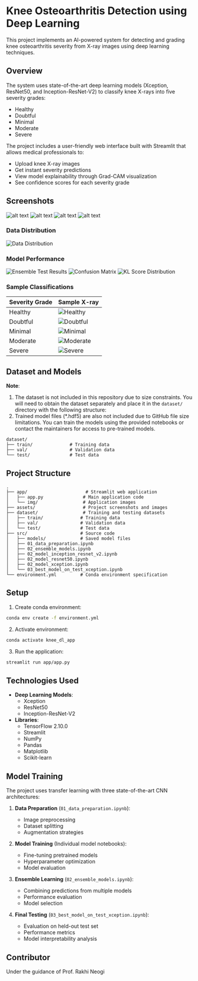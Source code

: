 # Knee Osteoarthritis Detection using Deep Learning

This project implements an AI-powered system for detecting and grading knee osteoarthritis severity from X-ray images using deep learning techniques.

## Overview

The system uses state-of-the-art deep learning models (Xception, ResNet50, and Inception-ResNet-V2) to classify knee X-rays into five severity grades:
- Healthy
- Doubtful
- Minimal
- Moderate  
- Severe

The project includes a user-friendly web interface built with Streamlit that allows medical professionals to:
- Upload knee X-ray images
- Get instant severity predictions
- View model explainability through Grad-CAM visualization
- See confidence scores for each severity grade

## Screenshots
![alt text](<Screenshot from 2025-03-19 12-50-35.png>)
![alt text](<Screenshot from 2025-03-19 12-50-51.png>)
![alt text](<Screenshot from 2025-03-19 12-50-56.png>)
![alt text](<Screenshot from 2025-03-19 12-51-08.png>)
### Data Distribution
![Data Distribution](assets/data.png)

### Model Performance
![Ensemble Test Results](assets/ensemble_test.png)
![Confusion Matrix](assets/confusion_matrix_3_models.png)
![KL Score Distribution](assets/kl-score.png)

### Sample Classifications
| Severity Grade | Sample X-ray |
|---------------|-------------|
| Healthy | ![Healthy](assets/Healthy.png) |
| Doubtful | ![Doubtful](assets/Doubtful.png) |
| Minimal | ![Minimal](assets/Minimal.png) |
| Moderate | ![Moderate](assets/Moderate.png) |
| Severe | ![Severe](assets/Severe.png) |

## Dataset and Models

**Note**: 
1. The dataset is not included in this repository due to size constraints. You will need to obtain the dataset separately and place it in the `dataset/` directory with the following structure:
2. Trained model files (*.hdf5) are also not included due to GitHub file size limitations. You can train the models using the provided notebooks or contact the maintainers for access to pre-trained models.
```
dataset/
├── train/              # Training data
├── val/                # Validation data
└── test/               # Test data
```

## Project Structure

```
.
├── app/                      # Streamlit web application
│   ├── app.py               # Main application code
│   └── img/                 # Application images
├── assets/                  # Project screenshots and images
├── dataset/                 # Training and testing datasets
│   ├── train/              # Training data
│   ├── val/                # Validation data
│   └── test/               # Test data
├── src/                    # Source code
│   ├── models/             # Saved model files
│   ├── 01_data_preparation.ipynb
│   ├── 02_ensemble_models.ipynb
│   ├── 02_model_inception_resnet_v2.ipynb
│   ├── 02_model_resnet50.ipynb
│   ├── 02_model_xception.ipynb
│   └── 03_best_model_on_test_xception.ipynb
└── environment.yml         # Conda environment specification
```

## Setup

1. Create conda environment:
```bash
conda env create -f environment.yml
```

2. Activate environment:
```bash
conda activate knee_dl_app
```

3. Run the application:
```bash
streamlit run app/app.py
```

## Technologies Used

- **Deep Learning Models**: 
  - Xception
  - ResNet50
  - Inception-ResNet-V2
- **Libraries**:
  - TensorFlow 2.10.0
  - Streamlit
  - NumPy
  - Pandas
  - Matplotlib
  - Scikit-learn

## Model Training

The project uses transfer learning with three state-of-the-art CNN architectures:

1. **Data Preparation** (`01_data_preparation.ipynb`):
   - Image preprocessing
   - Dataset splitting
   - Augmentation strategies

2. **Model Training** (Individual model notebooks):
   - Fine-tuning pretrained models
   - Hyperparameter optimization
   - Model evaluation

3. **Ensemble Learning** (`02_ensemble_models.ipynb`):
   - Combining predictions from multiple models
   - Performance evaluation
   - Model selection

4. **Final Testing** (`03_best_model_on_test_xception.ipynb`):
   - Evaluation on held-out test set
   - Performance metrics
   - Model interpretability analysis

## Contributor

Under the guidance of Prof. Rakhi Neogi
